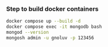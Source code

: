 ### Step to build docker containers

```bash
docker compose up --build -d
docker compose exec -it mongodb bash
mongod --version
mongosh admin -u gnoluv -p 123456
```

